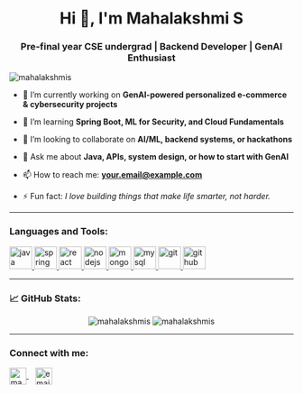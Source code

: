<h1 align="center">Hi 👋, I'm Mahalakshmi S</h1>
<h3 align="center">Pre-final year CSE undergrad | Backend Developer | GenAI Enthusiast</h3>

<p align="left"> <img src="https://komarev.com/ghpvc/?username=mahalakshmis&label=Profile%20views&color=0e75b6&style=flat" alt="mahalakshmis" /> </p>

- 🔭 I’m currently working on **GenAI-powered personalized e-commerce & cybersecurity projects**

- 🌱 I’m learning **Spring Boot, ML for Security, and Cloud Fundamentals**

- 👯 I’m looking to collaborate on **AI/ML, backend systems, or hackathons**

- 💬 Ask me about **Java, APIs, system design, or how to start with GenAI**

- 📫 How to reach me: **your.email@example.com**

- ⚡ Fun fact: _I love building things that make life smarter, not harder._

---

<h3 align="left">Languages and Tools:</h3>
<p align="left">
  <a href="https://www.java.com" target="_blank"> <img src="https://cdn.jsdelivr.net/gh/devicons/devicon/icons/java/java-original.svg" alt="java" width="40" height="40"/> </a>
  <a href="https://spring.io/" target="_blank"> <img src="https://cdn.jsdelivr.net/gh/devicons/devicon/icons/spring/spring-original.svg" alt="spring" width="40" height="40"/> </a>
  <a href="https://reactjs.org/" target="_blank"> <img src="https://cdn.jsdelivr.net/gh/devicons/devicon/icons/react/react-original.svg" alt="react" width="40" height="40"/> </a>
  <a href="https://nodejs.org" target="_blank"> <img src="https://cdn.jsdelivr.net/gh/devicons/devicon/icons/nodejs/nodejs-original.svg" alt="nodejs" width="40" height="40"/> </a>
  <a href="https://www.mongodb.com/" target="_blank"> <img src="https://cdn.jsdelivr.net/gh/devicons/devicon/icons/mongodb/mongodb-original.svg" alt="mongodb" width="40" height="40"/> </a>
  <a href="https://www.mysql.com/" target="_blank"> <img src="https://cdn.jsdelivr.net/gh/devicons/devicon/icons/mysql/mysql-original.svg" alt="mysql" width="40" height="40"/> </a>
  <a href="https://git-scm.com/" target="_blank"> <img src="https://cdn.jsdelivr.net/gh/devicons/devicon/icons/git/git-original.svg" alt="git" width="40" height="40"/> </a>
  <a href="https://github.com/" target="_blank"> <img src="https://cdn.jsdelivr.net/gh/devicons/devicon/icons/github/github-original.svg" alt="github" width="40" height="40"/> </a>
</p>

---

<h3 align="left">📈 GitHub Stats:</h3>
<p align="center">
  <img src="https://github-readme-stats.vercel.app/api?username=mahalakshmis&show_icons=true&theme=tokyonight" alt="mahalakshmis" />
  <img src="https://github-readme-stats.vercel.app/api/top-langs/?username=mahalakshmis&layout=compact&theme=tokyonight" alt="mahalakshmis" />
</p>

---

<h3 align="left">Connect with me:</h3>
<p align="left">
  <a href="https://www.linkedin.com/in/mahalakshmis" target="blank">
    <img align="center" src="https://cdn.jsdelivr.net/gh/devicons/devicon/icons/linkedin/linkedin-original.svg" alt="mahalakshmis" height="30" width="30" />
  </a>
  &nbsp;&nbsp;
  <a href="mailto:your.email@example.com" target="blank">
    <img align="center" src="https://cdn.jsdelivr.net/gh/devicons/devicon/icons/google/google-original.svg" alt="email" height="30" width="30" />
  </a>
</p>
